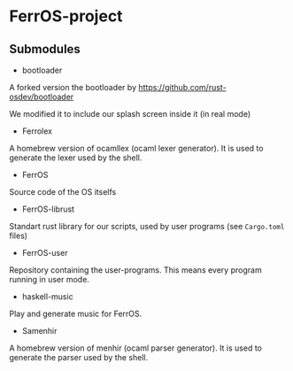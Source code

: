 # FerrOS-project


## Submodules

* bootloader

A forked version the bootloader by https://github.com/rust-osdev/bootloader

We modified it to include our splash screen inside it (in real mode)

* Ferrolex

A homebrew version of ocamllex (ocaml lexer generator).
It is used to generate the lexer used by the shell.

* FerrOS

Source code of the OS itselfs

* FerrOS-librust

Standart rust library for our scripts, used by user programs (see `Cargo.toml` files)

* FerrOS-user

Repository containing the user-programs.
This means every program running in user mode.

* haskell-music

Play and generate music for FerrOS.

* Samenhir

A homebrew version of menhir (ocaml parser generator).
It is used to generate the parser used by the shell.
